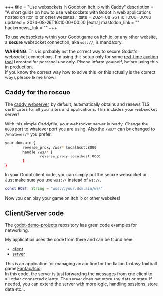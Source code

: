 +++
title = "Use websockets in Godot on itch.io with Caddy"
description = "A short guide on how to use websockets with Godot in web applications hosted on itch.io or other websites."
date = 2024-08-26T16:10:00+00:00
updated = 2024-08-26T16:10:00+00:00
[extra]
mastodon_link = ""
hackernews_link = ""
+++

To use websockets within your Godot game on itch.io, or any other website, a **secure** websocket connection, aka `wss://`, is mandatory.

**WARNING**: This is probably not the correct way to secure Godot's websocket connections.
I'm using this setup only for some [real-time auction tool](https://github.com/dulvui/condor/) I created for personal use only.
Please inform yourself, before using this in production.  
If you know the correct way how to solve this (or this actually is the correct way), please le me know!

## Caddy for the rescue
The [caddy webserver](https://caddyserver.com/), by default, automatically obtains and renews TLS certificates for all your sites and applications. 
This includes your websocket server!

With this simple Caddyfile, your websocket server is ready.
Change the `8000` port to whatever port you are using.
Also the `/ws/*` can be changed to `/whatever/*` you prefer.
```bash
your.dom.ain {
        reverse_proxy /ws/* localhost:8000
        handle /ws/* {
                reverse_proxy localhost:8000
        }
}
```

In your Godot client code, you can simply put the secure websocket url.  
Just make sure you use `wss://` instead of `ws://`.
```gd
const HOST: String = "wss://your.dom.ain/ws/"
```

Now you can play your game on itch.io or other websites!

## Client/Server code
The [godot-demo-projects](https://github.com/godotengine/godot-demo-projects) repository has great code examples for networking.

My application uses the code from there and can be found here
 - [client](https://github.com/dulvui/condor/blob/main/app/src/websocket/client/client.gd)
 - [server](https://github.com/dulvui/condor/tree/main/server/src)

This is an application for managing an auction for the Italian fantasy football game [Fantacalcio](https://www.fantacalcio.it/).  
In this code, the server is just forwarding the messages from one client to all other connected clients.
The server does not store any data or state.
If needed, you can extend the server with more logic, handling sessions, store data etc...
